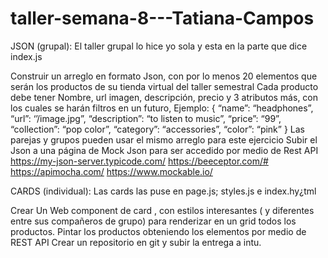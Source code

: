 # taller-semana-8---Tatiana-Campos

JSON (grupal): El taller grupal lo hice yo sola y esta en la parte que dice index.js

Construir un arreglo en formato Json, con por lo menos 20 elementos que serán los productos de su tienda virtual del taller semestral
Cada producto debe tener Nombre, url imagen, descripción, precio y 3 atributos más, con los cuales se harán filtros en un futuro, Ejemplo:
{ “name”: “headphones”,
“url”: ‘’/image.jpg”,
“description”: “to listen to music”, 
“price”: “99”,
“collection”: “pop color”,
“category”: “accessories”,
“color”: “pink”
}
Las parejas y grupos pueden usar el mismo arreglo para este ejercicio
Subir el Json a una página de Mock Json para ser accedido por medio de Rest API
https://my-json-server.typicode.com/
https://beeceptor.com/#
https://apimocha.com/
https://www.mockable.io/

CARDS (individual): Las cards las puse en page.js; styles.js e index.hy¿tml

Crear Un Web component de card , con estilos interesantes ( y diferentes entre sus compañeros de grupo) para renderizar en un grid todos los productos.
Pintar los productos obteniendo los elementos por medio de REST API
Crear un repositorio en git y subir la entrega a intu. 

